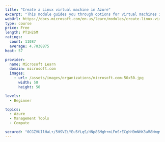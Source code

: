 ```yaml
---
title: "Create a Linux virtual machine in Azure"
excerpt: "This module guides you through options for virtual machines in Azure, creating and connecting a Linux virtual machine, and configuring your network settings."
webUrl: https://docs.microsoft.com/en-us/learn/modules/create-linux-virtual-machine-in-azure/
type: course
price: Free
length: PT1H26M
ratings:
  count: 11087
  average: 4.7038875
heat: 57

provider:
  name: Microsoft Learn
  domain: microsoft.com
  images:
    - url: /assets/images/organizations/microsoft.com-50x50.jpg
      width: 50
      height: 50

levels:
  - Beginner

topics:
  - Azure
  - Management Tools
  - Compute

secured: "0CGZVUIlHaL+/5HSVZiYEu5YLqS/HNp8SMgh+mLFnSrECghH9mNHK3aM8Nmgvah/jyRAyqoomZVL38EPtnvxZeu0JOW0BnvCLYUv/9zfHPQjLIjzYPJ51uCZcYm98Y2Fu+VNBDZuUSrEIjSCu+4kWpfrSwjYZLGKofuGe7ZubyqNMrzwi5jfL3YCenMTxXMjVUSgLjj8wsfP/mHrZCfB0p6hix7n2Cpt/x5CqEO+YNYkAmxr969CWmaoB+KBgyT8wH4RrJdoq8LLq06ahLydq8laQshOveUq4CFW227zVsx5ElySqMNIvxGLxgNS4rD7sEfb4m917tSV55sVEKHFRvmp3IRblXxWi6CINX9rxfPFLGXocEOkq429gRP9n63QXGpMgNG2qFSpi+Nhe8i92y6bMgeGPFHOX5tdoaaKJjs=;2ZM0gOl5eEJWDYacBRWKUA=="
---
```


